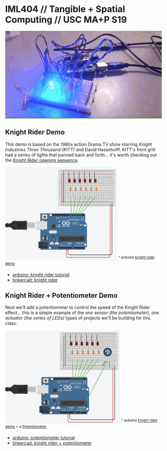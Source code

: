 # IML404 // Tangible + Spatial Computing // USC MA+P S19   

![arduino-knightrider](https://github.com/johnbcarpenter/USC_IML404_IMAGES/blob/master/images/arduino-knightrider.gif)  

## Knight Rider Demo
This demo is based on the 1980s action Drama TV show starring _Knight Industries Three Thousand (KITT)_ and David Hasseholff.  KITT's front grill had a series of lights that panned back and forth... it's worth checking out the [Knight Rider opening sequence](https://www.youtube.com/watch?v=oNyXYPhnUIs).

<img src="https://github.com/johnbcarpenter/USC_IML404_IMAGES/blob/master/images/arduino-knightrider-circuit.png" height="300" />  
<sup>^ arduino <a href="https://www.arduino.cc/en/Tutorial/KnightRider">knight rider demo</a></sup>

- [arduino: knight rider tutorial](https://www.arduino.cc/en/Tutorial/KnightRider)
- [tinkercad: knight rider](https://www.tinkercad.com/things/5bnFpG7p8Rs-knightrider)

## Knight Rider + Potentiometer Demo
Next we'll add a potentiometer to control the speed of the Knight Rider effect... this is a simple example of the _one sensor (the potentiometer), one actuator (the series of LEDs)_  types of projects we'll be building for this class.

<img src="https://github.com/johnbcarpenter/USC_IML404_IMAGES/blob/master/images/arduino-knightrider-potentiometer-circuit.png" height="300" />  
<sup>^ arduino <a href="https://www.arduino.cc/en/Tutorial/KnightRider">knight rider demo</a> + a <a href="https://www.arduino.cc/en/tutorial/potentiometer">Potentiometer</a></sup>

- [arduino: potentiometer tutorial](https://www.arduino.cc/en/tutorial/potentiometer)
- [tinkercad: knight rider + potentiometer](https://www.tinkercad.com/things/1DSpwehiANr-knightrider-potentiometer)
